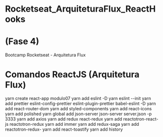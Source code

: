 # Rocketseat_ArquiteturaFlux_ReactHooks
# (Fase 4)
Bootcamp Rocketseat - Arquitetura Flux

# Comandos ReactJS (Arquitetura Flux)

yarn create react-app modulo07
yarn add eslint -D
yarn eslint --init
yarn add prettier eslint-config-prettier eslint-plugin-prettier babel-eslint -D
yarn add react-router-dom
yarn add styled-components
yarn add react-icons
yarn add polished
yarn global add json-server
json-server server.json -p 3333
yarn add axios
yarn add redux react-redux
yarn add reactotron-react-js reactotron-redux
yarn add immer
yarn add redux-saga
yarn add reactotron-redux-
yarn add react-toastify
yarn add history


